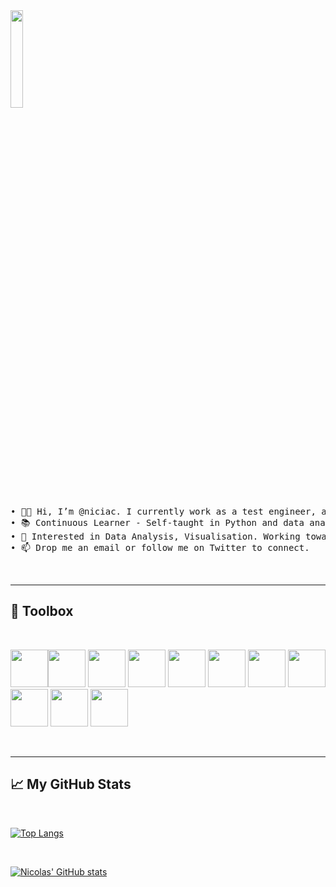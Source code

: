<!-- ![Tonton Tobi working hard](https://tenor.com/view/tonton-tobi-working-hard-work-typing-gif-12395872.gif) -->
<img src="https://tenor.com/view/tonton-tobi-working-hard-work-typing-gif-12395872.gif" height=20% width=20% />
<!-- <img 
    style="display: block; 
           margin-left: ;
           margin-right: ;
           width: 15%;"
    src="https://tenor.com/view/tonton-tobi-working-hard-work-typing-gif-12395872.gif" 
    alt="Tonton Tobi working hard">
</img> -->
<!-- <img 
    style="display: block; 
           margin-left: auto;
           margin-right: auto;
           width: 30%;"
    src="https://tenor.com/view/tonton-tobi-working-hard-work-typing-gif-12395872.gif" 
    alt="Our logo">
</img> -->
&nbsp;

<!-- ### - <img src="https://raw.githubusercontent.com/MartinHeinz/MartinHeinz/master/wave.gif" width="20px" length="20px"> Hi, I’m @niciac. I currently work as a test engineer, analysing image data captured using CMOS image sensors. -->

<pre>• 👋🏼 Hi, I’m @niciac. I currently work as a test engineer, analysing image data captured using CMOS image sensors.
• 📚 Continuous Learner - Self-taught in Python and data analysis tools. Working along Hands on Machine Learning book.
• 👀 Interested in Data Analysis, Visualisation. Working towards data engineering and machine learning methods.
• 📫 Drop me an email or follow me on Twitter to connect.</pre>

&nbsp;

<!-- ![Twitter Social](https://img.shields.io/twitter/url?label=%40niciac27&style=social&url=https%3A%2F%2Ftwitter.com%2Fniciac27) -->

<!-- - 🌱 Over the past year I have been working with Python, mainly for automation and data analysis. I'm now trying to master pandas and matplotlib on my journey to Machine Learning. -->
<!-- <img src="https://cdn.jsdelivr.net/gh/devicons/devicon/icons/linkedin/linkedin-original-wordmark.svg" width=50 height=50 centre=/> -->

___
## 🧰 Toolbox
&nbsp;

<!-- Merging the first two images because on github they don't render as a single line when they are on separate lines -->
<img src="https://cdn.jsdelivr.net/gh/devicons/devicon/icons/python/python-original.svg" height="60px" width="60px"/><img src="https://cdn.jsdelivr.net/gh/devicons/devicon/icons/jupyter/jupyter-original-wordmark.svg" height="60px" width="60px"/>
<img src="https://cdn.jsdelivr.net/gh/devicons/devicon/icons/pandas/pandas-original-wordmark.svg" height="60px" width="60px"/>
<img src="https://cdn.jsdelivr.net/gh/devicons/devicon/icons/numpy/numpy-original.svg" height="60px" width="60px"/>
<img src="https://cdn.jsdelivr.net/gh/devicons/devicon/icons/vscode/vscode-original.svg" height="60px" width="60px"/>
<img src="https://cdn.jsdelivr.net/gh/devicons/devicon/icons/github/github-original.svg" height="60px" width="60px"/>
<img src="https://cdn.jsdelivr.net/gh/devicons/devicon/icons/git/git-original.svg" height="60px" width="60px"/>
<img src="https://cdn.jsdelivr.net/gh/devicons/devicon/icons/matlab/matlab-original.svg" height="60px" width="60px"/>
<img src="https://cdn.jsdelivr.net/gh/devicons/devicon/icons/raspberrypi/raspberrypi-original.svg" height="60px" width="60px" />
<img src="https://cdn.jsdelivr.net/gh/devicons/devicon/icons/cplusplus/cplusplus-original.svg" height="60px" width="60px"/>
<img src="https://cdn.jsdelivr.net/gh/devicons/devicon/icons/c/c-original.svg" height="60px" width="60px"/>

<!-- <img src="https://cdn.jsdelivr.net/gh/devicons/devicon/icons/github/github-original-wordmark.svg" height="60px" width="60px"/> -->
<!-- <img src="https://cdn.jsdelivr.net/gh/devicons/devicon/icons/latex/latex-original.svg" height="60px" width="60px"/> -->

&nbsp;
___

## &#x1f4c8; My GitHub Stats

&nbsp;

[![Top Langs](https://github-readme-stats.vercel.app/api/top-langs/?username=niciac&hide=java,html,css&theme=tokyonight)](https://github.com/niciac/github-readme-stats)

&nbsp;

[![Nicolas' GitHub stats](https://github-readme-stats.vercel.app/api?username=niciac&theme=tokyonight)](https://github.com/niciac/github-readme-stats)




<!---
niciac/niciac is a ✨ special ✨ repository because its `README.md` (this file) appears on your GitHub profile.
You can click the Preview link to take a look at your changes.
--->

